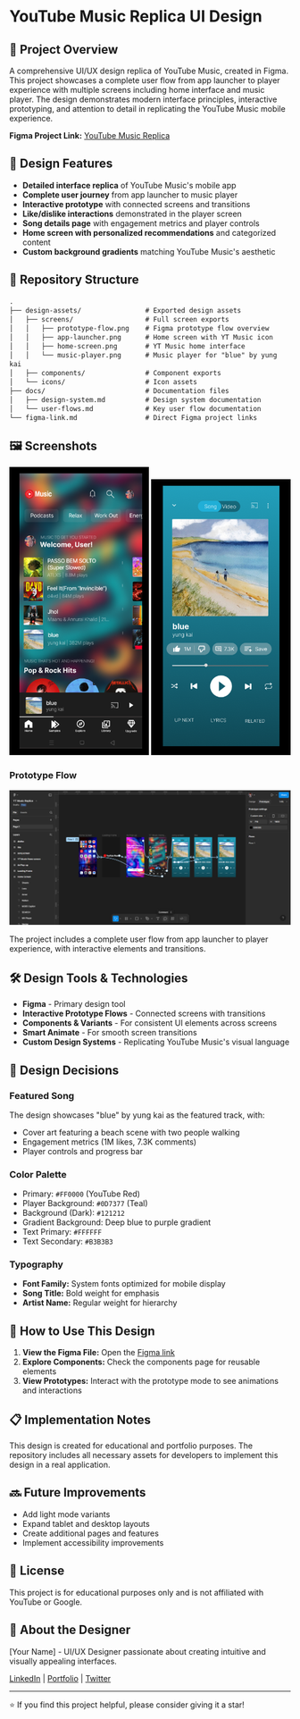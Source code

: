 # YouTube Music Replica UI Design


## 📱 Project Overview

A comprehensive UI/UX design replica of YouTube Music, created in Figma. This project showcases a complete user flow from app launcher to player experience with multiple screens including home interface and music player. The design demonstrates modern interface principles, interactive prototyping, and attention to detail in replicating the YouTube Music mobile experience.

**Figma Project Link:** [YouTube Music Replica](https://www.figma.com/design/SH6he3w9ZZR7zGxYKi2UEO/YT-Music-Replica?node-id=0-1&t=iGUQMooFGZMQML0A-1)

## 🎨 Design Features

- **Detailed interface replica** of YouTube Music's mobile app
- **Complete user journey** from app launcher to music player
- **Interactive prototype** with connected screens and transitions
- **Like/dislike interactions** demonstrated in the player screen
- **Song details page** with engagement metrics and player controls
- **Home screen with personalized recommendations** and categorized content
- **Custom background gradients** matching YouTube Music's aesthetic

## 📂 Repository Structure

```
.
├── design-assets/                # Exported design assets
│   ├── screens/                  # Full screen exports
│   │   ├── prototype-flow.png    # Figma prototype flow overview
│   │   ├── app-launcher.png      # Home screen with YT Music icon
│   │   ├── home-screen.png       # YT Music home interface
│   │   └── music-player.png      # Music player for "blue" by yung kai
│   ├── components/               # Component exports
│   └── icons/                    # Icon assets
├── docs/                         # Documentation files
│   ├── design-system.md          # Design system documentation
│   └── user-flows.md             # Key user flow documentation
└── figma-link.md                 # Direct Figma project links
```

## 🖼️ Screenshots

<div align="center">
  <img src="design-assets/screens/home-screen.png" alt="YT Music Home Screen" width="250">
  <img src="design-assets/screens/music-player.png" alt="Music Player Screen" width="250">
</div>

### Prototype Flow
![Figma Prototype Flow](design-assets/screens/prototype-flow.png)

The project includes a complete user flow from app launcher to player experience, with interactive elements and transitions.

## 🛠️ Design Tools & Technologies

- **Figma** - Primary design tool
- **Interactive Prototype Flows** - Connected screens with transitions
- **Components & Variants** - For consistent UI elements across screens
- **Smart Animate** - For smooth screen transitions
- **Custom Design Systems** - Replicating YouTube Music's visual language

## 🔮 Design Decisions

### Featured Song

The design showcases "blue" by yung kai as the featured track, with:
- Cover art featuring a beach scene with two people walking
- Engagement metrics (1M likes, 7.3K comments)
- Player controls and progress bar

### Color Palette

- Primary: `#FF0000` (YouTube Red)
- Player Background: `#0D7377` (Teal)
- Background (Dark): `#121212`
- Gradient Background: Deep blue to purple gradient
- Text Primary: `#FFFFFF`
- Text Secondary: `#B3B3B3`

### Typography

- **Font Family:** System fonts optimized for mobile display
- **Song Title:** Bold weight for emphasis
- **Artist Name:** Regular weight for hierarchy

## 🔄 How to Use This Design

1. **View the Figma File:** Open the [Figma link](https://www.figma.com/design/SH6he3w9ZZR7zGxYKi2UEO/YT-Music-Replica?node-id=0-1&t=iGUQMooFGZMQML0A-1)
2. **Explore Components:** Check the components page for reusable elements
3. **View Prototypes:** Interact with the prototype mode to see animations and interactions

## 📋 Implementation Notes

This design is created for educational and portfolio purposes. The repository includes all necessary assets for developers to implement this design in a real application.

## 🔜 Future Improvements

- Add light mode variants
- Expand tablet and desktop layouts
- Create additional pages and features
- Implement accessibility improvements

## 📝 License

This project is for educational purposes only and is not affiliated with YouTube or Google.

## 👤 About the Designer

[Your Name] - UI/UX Designer passionate about creating intuitive and visually appealing interfaces.

[LinkedIn](your-linkedin) | [Portfolio](your-portfolio) | [Twitter](your-twitter)

---

⭐ If you find this project helpful, please consider giving it a star!
